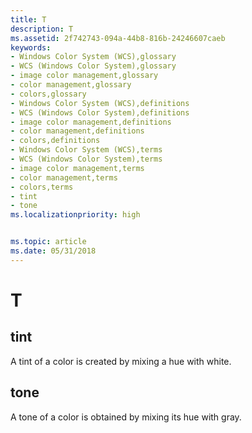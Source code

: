 ```yaml
---
title: T
description: T
ms.assetid: 2f742743-094a-44b8-816b-24246607caeb
keywords:
- Windows Color System (WCS),glossary
- WCS (Windows Color System),glossary
- image color management,glossary
- color management,glossary
- colors,glossary
- Windows Color System (WCS),definitions
- WCS (Windows Color System),definitions
- image color management,definitions
- color management,definitions
- colors,definitions
- Windows Color System (WCS),terms
- WCS (Windows Color System),terms
- image color management,terms
- color management,terms
- colors,terms
- tint
- tone
ms.localizationpriority: high


ms.topic: article
ms.date: 05/31/2018
---
```


# T

## tint

A tint of a color is created by mixing a hue with white.

## tone

A tone of a color is obtained by mixing its hue with gray.

 

 





